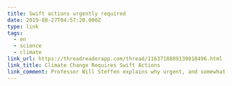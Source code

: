 ```yaml
---
title: Swift actions urgently required
date: 2019-08-27T04:57:20.000Z
type: link
tags:
  - en
  - science
  - climate
link_url: https://threadreaderapp.com/thread/1163718889139818496.html
link_title: Climate Change Requires Swift Actions
link_comment: Professor Will Steffen explains why urgent, and somewhat radical actions are required now when it comes to climate change.
---
```

